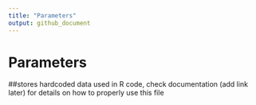 ```yaml
---
title: "Parameters"
output: github_document
---
```


# Parameters
##stores hardcoded data used in R code, check documentation (add link later) for details on how to properly use this file

